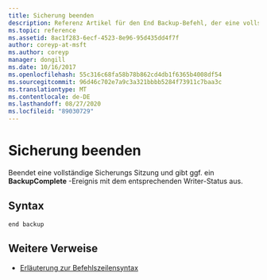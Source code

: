 ```yaml
---
title: Sicherung beenden
description: Referenz Artikel für den End Backup-Befehl, der eine vollständige Sicherungs Sitzung beendet und ggf. ein **BackupComplete** -Ereignis mit dem entsprechenden Writer-Zustand ausgibt.
ms.topic: reference
ms.assetid: 8ac1f283-6ecf-4523-8e96-95d435dd4f7f
author: coreyp-at-msft
ms.author: coreyp
manager: dongill
ms.date: 10/16/2017
ms.openlocfilehash: 55c316c68fa58b78b862cd4db1f6365b4008df54
ms.sourcegitcommit: 96d46c702e7a9c3a321bbbb5284f73911c7baa3c
ms.translationtype: MT
ms.contentlocale: de-DE
ms.lasthandoff: 08/27/2020
ms.locfileid: "89030729"
---
```

# <a name="end-backup"></a>Sicherung beenden

Beendet eine vollständige Sicherungs Sitzung und gibt ggf. ein **BackupComplete** -Ereignis mit dem entsprechenden Writer-Status aus.

## <a name="syntax"></a>Syntax

```
end backup
```

## <a name="additional-references"></a>Weitere Verweise

- [Erläuterung zur Befehlszeilensyntax](command-line-syntax-key.md)
